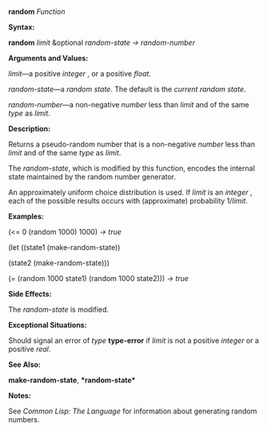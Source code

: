 **random** *Function* 

**Syntax:** 

**random** *limit* &optional *random-state → random-number* 

**Arguments and Values:** 

*limit*—a positive *integer* , or a positive *float*. 

*random-state*—a *random state*. The default is the *current random state*. 

*random-number*—a non-negative *number* less than *limit* and of the same *type* as *limit*. 

**Description:** 

Returns a pseudo-random number that is a non-negative *number* less than *limit* and of the same *type* as *limit*. 

The *random-state*, which is modified by this function, encodes the internal state maintained by the random number generator. 

An approximately uniform choice distribution is used. If *limit* is an *integer* , each of the possible results occurs with (approximate) probability 1/*limit*. 

**Examples:** 

(&#60;= 0 (random 1000) 1000) *→ true* 

(let ((state1 (make-random-state)) 

(state2 (make-random-state))) 

(= (random 1000 state1) (random 1000 state2))) *→ true* 

**Side Effects:** 

The *random-state* is modified. 

**Exceptional Situations:** 

Should signal an error of *type* **type-error** if *limit* is not a positive *integer* or a positive *real*. 

**See Also:** 

**make-random-state**, **\*random-state\*** 

**Notes:** 

See *Common Lisp: The Language* for information about generating random numbers. 

 

 

